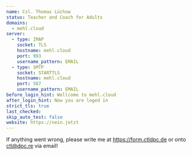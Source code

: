 ```yaml
---
name: Csl. Thomas Lüchow
status: Teacher and Coach for Adults
domains: 
  - mehl.cloud
server:
  - type: IMAP
    socket: TLS
    hostname: mehl.cloud
    port: 993
    username_pattern: EMAIL
  - type: SMTP
    socket: STARTTLS
    hostname: mehl.cloud
    port: 587
    username_pattern: EMAIL
before_login_hint: Wellcome to mehl.cloud
after_login_hint: Now you are loged in
strict_tls: true
last_checked: 
skip_auto_test: false
website: https://nein.jetzt
---
```

If anything went wrong, please write me at https://form.ctldpc.de or onto ctl@dpc.re via email!
